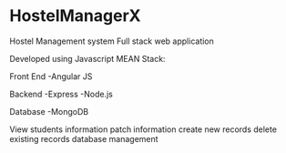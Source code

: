 # HostelManagerX
Hostel Management system
Full stack web application

Developed using Javascript MEAN Stack:

Front End
-Angular JS

Backend
-Express
-Node.js

Database
-MongoDB

View students information
patch information
create new records
delete existing records
database management
